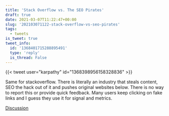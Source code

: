 ```yaml
---
title: 'Stack Overflow vs. The SEO Pirates'
draft: true
date: 2021-03-07T11:22:47+00:00
slug: '202103071122-stack-overflow-vs-seo-pirates'
tags:
  - tweets
is_tweet: true
tweet_info:
  id: '1368401715288895491'
  type: 'reply'
  is_thread: False
---
```




{{< tweet user="karpathy" id="1368398956158328836" >}}

Same for stackoverflow. There is literally an industry that steals content, SEO the hack out of it and pushes original websites below. There is no way to report this or provide quick feedback. Many users keep clicking on fake links and I guess they use it for signal and metrics.

[Discussion](https://x.com/sytelus/status/1368401715288895491)
